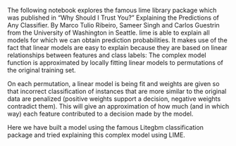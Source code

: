 The following notebook explores the famous lime library package which was published in
“Why Should I Trust You?” Explaining the Predictions of Any Classifier. By Marco Tulio Ribeiro, Sameer Singh and Carlos Guestrin from the University of Washington in Seattle. lime is able to explain all models for which we can obtain prediction probabilities. It makes use of the fact that linear models are easy to explain because they are based on linear relationships between features and class labels: The complex model function is approximated by locally fitting linear models to permutations of the original training set.

On each permutation, a linear model is being fit and weights are given so that incorrect classification of instances that are more similar to the original data are penalized (positive weights support a decision, negative weights contradict them). This will give an approximation of how much (and in which way) each feature contributed to a decision made by the model.
 
 Here we have built a model using the famous Litegbm classification package and tried explaining this complex model using LIME.
 
